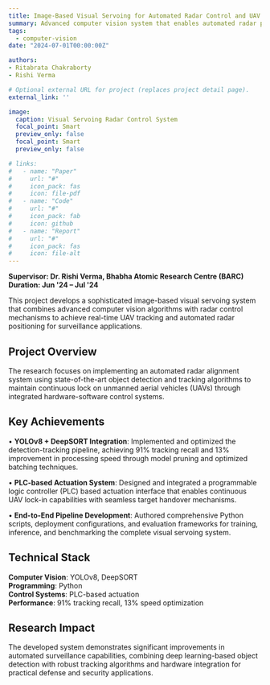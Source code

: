 ```yaml
---
title: Image-Based Visual Servoing for Automated Radar Control and UAV Tracking
summary: Advanced computer vision system that enables automated radar positioning and UAV tracking through real-time image-based visual servoing techniques.
tags:
  - computer-vision
date: "2024-07-01T00:00:00Z"

authors:
- Ritabrata Chakraborty
- Rishi Verma

# Optional external URL for project (replaces project detail page).
external_link: ''

image:
  caption: Visual Servoing Radar Control System
  focal_point: Smart
  preview_only: false
  focal_point: Smart
  preview_only: false

# links:
#   - name: "Paper"
#     url: "#"
#     icon_pack: fas
#     icon: file-pdf
#   - name: "Code"
#     url: "#"
#     icon_pack: fab
#     icon: github
#   - name: "Report"
#     url: "#"
#     icon_pack: fas
#     icon: file-alt
---
```


**Supervisor: Dr. Rishi Verma, Bhabha Atomic Research Centre (BARC)**  
**Duration: Jun '24 – Jul '24**

This project develops a sophisticated image-based visual servoing system that combines advanced computer vision algorithms with radar control mechanisms to achieve real-time UAV tracking and automated radar positioning for surveillance applications.

## Project Overview

The research focuses on implementing an automated radar alignment system using state-of-the-art object detection and tracking algorithms to maintain continuous lock on unmanned aerial vehicles (UAVs) through integrated hardware-software control systems.

## Key Achievements

• **YOLOv8 + DeepSORT Integration**: Implemented and optimized the detection-tracking pipeline, achieving 91% tracking recall and 13% improvement in processing speed through model pruning and optimized batching techniques.

• **PLC-based Actuation System**: Designed and integrated a programmable logic controller (PLC) based actuation interface that enables continuous UAV lock-in capabilities with seamless target handover mechanisms.

• **End-to-End Pipeline Development**: Authored comprehensive Python scripts, deployment configurations, and evaluation frameworks for training, inference, and benchmarking the complete visual servoing system.

## Technical Stack

**Computer Vision**: YOLOv8, DeepSORT  
**Programming**: Python  
**Control Systems**: PLC-based actuation  
**Performance**: 91% tracking recall, 13% speed optimization

## Research Impact

The developed system demonstrates significant improvements in automated surveillance capabilities, combining deep learning-based object detection with robust tracking algorithms and hardware integration for practical defense and security applications.

